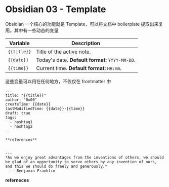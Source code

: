 # Obsidian 03 - Template

Obsidian 一个核心的功能就是 Template，可以将文档中 boilerplate 提取出来复用。其中有一些动态的变量

| Variable    | Description                                     |
| ----------- | ----------------------------------------------- |
| `{{title}}` | Title of the active note.                       |
| `{{date}}`  | Today's date. **Default format:** `YYYY-MM-DD`. |
| `{{time}}`  | Current time. **Default format:** `HH:mm`.      |

这些变量可以用在任何地方，不仅仅在 frontmatter 中

```
---
title: "{{title}}"
author: "0x00"
createTime: {{date}} 
lastModifiedTime: {{date}}-{{time}}
draft: true
tags:
  - hashtag1
  - hashtag2
---

**references**


---
*As we enjoy great advantages from the inventions of others, we should be glad of an opportunity to serve others by any invention of ours, and this we should do freely and generously.*
  -- Benjamin Franklin
```

**referneces**

[1]:https://help.obsidian.md/Plugins/Templates
